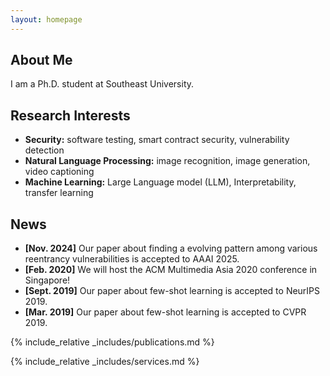 ```yaml
---
layout: homepage
---
```


## About Me

I am a Ph.D. student at Southeast University.

## Research Interests
- **Security:** software testing, smart contract security, vulnerability detection
- **Natural Language Processing:** image recognition, image generation, video captioning
- **Machine Learning:** Large Language model (LLM), Interpretability, transfer learning

## News

- **[Nov. 2024]** Our paper about finding a evolving pattern among various reentrancy vulnerabilities is accepted to AAAI 2025.
- **[Feb. 2020]** We will host the ACM Multimedia Asia 2020 conference in Singapore!
- **[Sept. 2019]** Our paper about few-shot learning is accepted to NeurIPS 2019.
- **[Mar. 2019]** Our paper about few-shot learning is accepted to CVPR 2019.

{% include_relative _includes/publications.md %}

{% include_relative _includes/services.md %}
